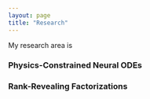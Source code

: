```yaml
---
layout: page
title: "Research"
---
```

My research area is 

### Physics-Constrained Neural ODEs


### Rank-Revealing Factorizations